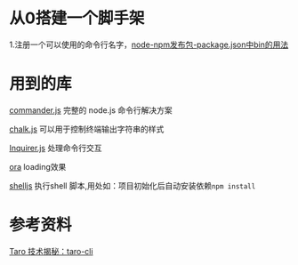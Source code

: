 # 从0搭建一个脚手架
1.注册一个可以使用的命令行名字，[node-npm发布包-package.json中bin的用法](https://www.cnblogs.com/xiaozhumaopao/p/12357455.html)

# 用到的库
[commander.js](https://github.com/tj/commander.js/blob/master/Readme_zh-CN.md)
完整的 node.js 命令行解决方案

[chalk.js](https://github.com/chalk/chalk)
可以用于控制终端输出字符串的样式

[Inquirer.js](https://github.com/SBoudrias/Inquirer.js/)
处理命令行交互

[ora](https://github.com/sindresorhus/ora)
loading效果

[shelljs](https://github.com/shelljs/shelljs)
执行shell 脚本,用处如：项目初始化后自动安装依赖```npm install```

# 参考资料
[Taro 技术揭秘：taro-cli](https://juejin.cn/post/6844903633557913608)